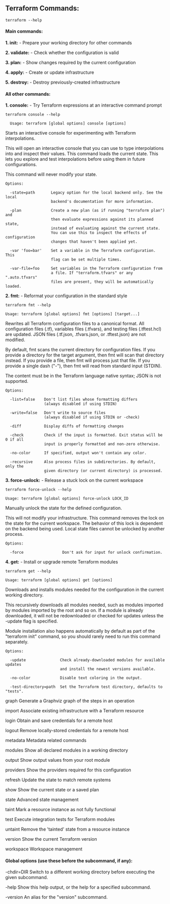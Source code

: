 ## Terraform Commands:
```
terraform --help
```

#### Main commands:

**1. init:**          - Prepare your working directory for other commands
  
**2. validate:**      - Check whether the configuration is valid
  
**3. plan:**          - Show changes required by the current configuration
  
**4. apply:**         - Create or update infrastructure
  
**5. destroy:**       - Destroy previously-created infrastructure

#### All other commands:
  
  **1. console:**       - Try Terraform expressions at an interactive command prompt
```
terraform console --help
```
```
  Usage: terraform [global options] console [options]
```
  Starts an interactive console for experimenting with Terraform
  interpolations.

  This will open an interactive console that you can use to type
  interpolations into and inspect their values. This command loads the
  current state. This lets you explore and test interpolations before
  using them in future configurations.

  This command will never modify your state.
```
Options:

  -state=path       Legacy option for the local backend only. See the local
                    backend's documentation for more information.

  -plan             Create a new plan (as if running "terraform plan") and
                    then evaluate expressions against its planned state,
                    instead of evaluating against the current state.
                    You can use this to inspect the effects of configuration
                    changes that haven't been applied yet.

  -var 'foo=bar'    Set a variable in the Terraform configuration. This
                    flag can be set multiple times.

  -var-file=foo     Set variables in the Terraform configuration from
                    a file. If "terraform.tfvars" or any ".auto.tfvars"
                    files are present, they will be automatically loaded.
```
  
  **2. fmt:**           - Reformat your configuration in the standard style
  ```
terraform fmt --help
```
```
Usage: terraform [global options] fmt [options] [target...]
```
  Rewrites all Terraform configuration files to a canonical format. All
  configuration files (.tf), variables files (.tfvars), and testing files
  (.tftest.hcl) are updated. JSON files (.tf.json, .tfvars.json, or
  .tftest.json) are not modified.

  By default, fmt scans the current directory for configuration files. If you
  provide a directory for the target argument, then fmt will scan that
  directory instead. If you provide a file, then fmt will process just that
  file. If you provide a single dash ("-"), then fmt will read from standard
  input (STDIN).

  The content must be in the Terraform language native syntax; JSON is not
  supported.
```
Options:

  -list=false    Don't list files whose formatting differs
                 (always disabled if using STDIN)

  -write=false   Don't write to source files
                 (always disabled if using STDIN or -check)

  -diff          Display diffs of formatting changes

  -check         Check if the input is formatted. Exit status will be 0 if all
                 input is properly formatted and non-zero otherwise.

  -no-color      If specified, output won't contain any color.

  -recursive     Also process files in subdirectories. By default, only the
                 given directory (or current directory) is processed.
```

**3. force-unlock:**  - Release a stuck lock on the current workspace
```
terraform force-unlock --help
```
```
Usage: terraform [global options] force-unlock LOCK_ID
```
  Manually unlock the state for the defined configuration.

  This will not modify your infrastructure. This command removes the lock on the
  state for the current workspace. The behavior of this lock is dependent
  on the backend being used. Local state files cannot be unlocked by another
  process.
```
Options:

  -force                 Don't ask for input for unlock confirmation.
```
  
**4. get:**           - Install or upgrade remote Terraform modules
```
terraform get --help
```
```
Usage: terraform [global options] get [options]
```
  Downloads and installs modules needed for the configuration in the
  current working directory.

  This recursively downloads all modules needed, such as modules
  imported by modules imported by the root and so on. If a module is
  already downloaded, it will not be redownloaded or checked for updates
  unless the -update flag is specified.

  Module installation also happens automatically by default as part of
  the "terraform init" command, so you should rarely need to run this
  command separately.
```
Options:

  -update               Check already-downloaded modules for available updates
                        and install the newest versions available.

  -no-color             Disable text coloring in the output.

  -test-directory=path  Set the Terraform test directory, defaults to "tests".
```
  
  graph         Generate a Graphviz graph of the steps in an operation
  
  import        Associate existing infrastructure with a Terraform resource
  
  login         Obtain and save credentials for a remote host
  
  logout        Remove locally-stored credentials for a remote host
  
  metadata      Metadata related commands
  
  modules       Show all declared modules in a working directory
  
  output        Show output values from your root module
  
  providers     Show the providers required for this configuration
  
  refresh       Update the state to match remote systems
  
  show          Show the current state or a saved plan
  
  state         Advanced state management
  
  taint         Mark a resource instance as not fully functional
  
  test          Execute integration tests for Terraform modules
  
  untaint       Remove the 'tainted' state from a resource instance
  
  version       Show the current Terraform version
  
  workspace     Workspace management


#### Global options (use these before the subcommand, if any):

  -chdir=DIR    Switch to a different working directory before executing the
                given subcommand.
  
  -help         Show this help output, or the help for a specified subcommand.
  
  -version      An alias for the "version" subcommand.
